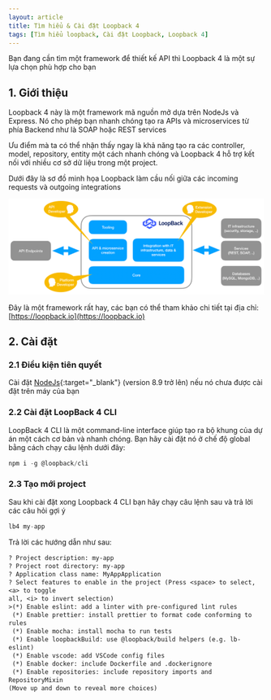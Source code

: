 ```yaml
---
layout: article
title: Tìm hiểu & Cài đặt Loopback 4
tags: [Tìm hiểu loopback, Cài đặt Loopback, Loopback 4]
---
```

Bạn đang cần tìm một framework để thiết kế API thì Loopback 4 là một sự lựa chọn phù hợp cho bạn
## 1. Giới thiệu
Loopback 4 này là một framework mã nguồn mở dựa trên NodeJs và Express. Nó cho phép bạn nhanh chóng tạo ra APIs và microservices từ phía Backend như là SOAP hoặc REST services

Ưu điểm mà ta có thể nhận thấy ngay là khả năng tạo ra các controller, model, repository, entity một cách nhanh chóng và Loopback 4 hỗ trợ kết nối với nhiều cơ sở dữ liệu trong một project.

Dưới đây là sơ đồ minh họa Loopback làm cầu nối giữa các incoming requests và outgoing integrations

![ảnh minh họa incoming requests và outgoing integrations](/assets/images/lb4-high-level.png "Logo Title Text 1")

Đây là một framework rất hay, các bạn có thể tham khảo chi tiết tại địa chỉ: [https://loopback.io](https://loopback.io)

## 2. Cài đặt
### 2.1 Điều kiện tiên quyết
Cài đặt [NodeJs](https://nodejs.org/en/download/){:target="_blank"} (version 8.9 trở lên) nếu nó chưa được cài đặt trên máy của bạn

### 2.2 Cài đặt LoopBack 4 CLI
LoopBack 4 CLI là một command-line interface giúp tạo ra bộ khung của dự án một cách cơ bản và nhanh chóng.
Bạn hãy cài đặt nó ở chế độ global bằng cách chạy câu lệnh dưới đây:
```javascript
npm i -g @loopback/cli
```
### 2.3 Tạo mới project
Sau khi cài đặt xong Loopback 4 CLI bạn hãy chạy câu lệnh sau và trả lời các câu hỏi gợi ý
```javascript
lb4 my-app
```
Trả lời các hướng dẫn như sau:
```
? Project description: my-app
? Project root directory: my-app
? Application class name: MyAppApplication
? Select features to enable in the project (Press <space> to select, <a> to toggle
all, <i> to invert selection)
>(*) Enable eslint: add a linter with pre-configured lint rules
 (*) Enable prettier: install prettier to format code conforming to rules
 (*) Enable mocha: install mocha to run tests
 (*) Enable loopbackBuild: use @loopback/build helpers (e.g. lb-eslint)
 (*) Enable vscode: add VSCode config files
 (*) Enable docker: include Dockerfile and .dockerignore
 (*) Enable repositories: include repository imports and RepositoryMixin
(Move up and down to reveal more choices)
```